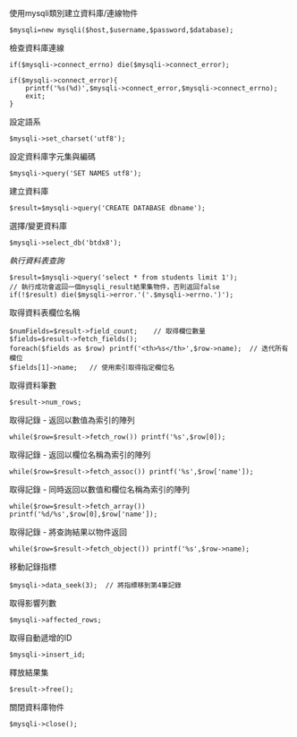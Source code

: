 使用mysqli類別建立資料庫/連線物件
```
$mysqli=new mysqli($host,$username,$password,$database);
```

檢查資料庫連線
```
if($mysqli->connect_errno) die($mysqli->connect_error);
```

```
if($mysqli->connect_error){
	printf('%s(%d)',$mysqli->connect_error,$mysqli->connect_errno);
	exit;
}
```

設定語系
```
$mysqli->set_charset('utf8');
```

設定資料庫字元集與編碼
```
$mysqli->query('SET NAMES utf8');
```

建立資料庫
```
$result=$mysqli->query('CREATE DATABASE dbname');
```

選擇/變更資料庫
```
$mysqli->select_db('btdx8');
```

*執行資料表查詢*
```
$result=$mysqli->query('select * from students limit 1');
// 執行成功會返回一個mysqli_result結果集物件，否則返回false
if(!$result) die($mysqli->error.'('.$mysqli->errno.')');
```

取得資料表欄位名稱
```
$numFields=$result->field_count;	// 取得欄位數量
$fields=$result->fetch_fields();
foreach($fields as $row) printf('<th>%s</th>',$row->name);	// 迭代所有欄位
$fields[1]->name;	// 使用索引取得指定欄位名
```

取得資料筆數
```
$result->num_rows;
```

取得記錄 - 返回以數值為索引的陣列
```
while($row=$result->fetch_row()) printf('%s',$row[0]);
```

取得記錄 - 返回以欄位名稱為索引的陣列
```
while($row=$result->fetch_assoc()) printf('%s',$row['name']);
```

取得記錄 - 同時返回以數值和欄位名稱為索引的陣列
```
while($row=$result->fetch_array()) printf('%d/%s',$row[0],$row['name']);
```

取得記錄 - 將查詢結果以物件返回
```
while($row=$result->fetch_object()) printf('%s',$row->name);
```

移動記錄指標
```
$mysqli->data_seek(3);	// 將指標移到第4筆記錄
```

取得影響列數
```
$mysqli->affected_rows;
```

取得自動遞增的ID
```
$mysqli->insert_id;
```

釋放結果集
```
$result->free();
```

關閉資料庫物件
```
$mysqli->close();
```